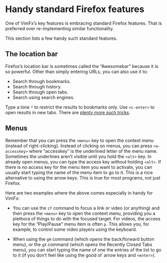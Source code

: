 <!--
This is part of the VimFx documentation.
Copyright Simon Lydell 2015, 2016.
See the file README.md for copying conditions.
-->

# Handy standard Firefox features

One of VimFx’s key features is embracing standard Firefox features. That is
preferred over re-implementing similar functionality.

This section lists a few handy such standard features.


## The location bar

Firefox’s location bar is sometimes called the “Awesomebar” because it is so
powerful. Other than simply entering URLs, you can also use it to:

- Search through bookmarks.
- Search through history.
- Search through open tabs.
- Search using search engines.

Type a lone `*` to restrict the results to bookmarks only. Use `<c-enter>` to
open results in new tabs. There are [plenty more such tricks][location-bar].

[location-bar]: http://kb.mozillazine.org/Location_Bar_search


## Menus

Remember that you can press the `<menu>` key to open the context menu (instead
of right-clicking). Instead of clicking on menus, you can press `<a-accesskey>`
where “accesskey” is the underlined letter of the menu name. Sometimes the
underlines aren’t visible until you hold the `<alt>` key. In already open menus,
you can type the access key _without_ holding `<alt>`. If there is no access key
for the menu item you want to activate, you can usually start typing the name of
the menu item to go to it. This is a nice alternative to using the arrow keys.
This is true for most programs, not just Firefox.

Here are two examples where the above comes especially in handy for VimFx:

- You can use the `zf` command to focus a link or video (or anything) and then
  press the `<menu>` key to open the context menu, providing you a plethora of
  things to do with the focused target. For videos, the access key for the
  “Play/Pause” menu item is often `p`. This allows you, for example, to control
  some video players using the keyboard.

- When using the `gH` command (which opens the back/forward button menu), or the
  `gX` command (which opens the Recently Closed Tabs menu), you can start typing
  the name of one the entries of the list to go to it (if you don’t feel like
  using the good ol’ arrow keys and `<enter>`).
